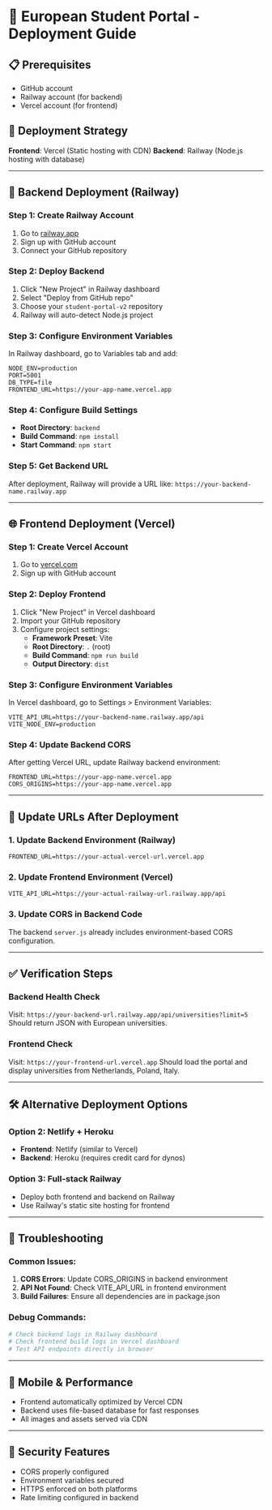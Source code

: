 # 🚀 European Student Portal - Deployment Guide

## 📋 Prerequisites

- GitHub account
- Railway account (for backend)
- Vercel account (for frontend)

## 🎯 Deployment Strategy

**Frontend**: Vercel (Static hosting with CDN)
**Backend**: Railway (Node.js hosting with database)

---

## 🔧 Backend Deployment (Railway)

### Step 1: Create Railway Account
1. Go to [railway.app](https://railway.app)
2. Sign up with GitHub account
3. Connect your GitHub repository

### Step 2: Deploy Backend
1. Click "New Project" in Railway dashboard
2. Select "Deploy from GitHub repo"
3. Choose your `student-portal-v2` repository
4. Railway will auto-detect Node.js project

### Step 3: Configure Environment Variables
In Railway dashboard, go to Variables tab and add:
```
NODE_ENV=production
PORT=5001
DB_TYPE=file
FRONTEND_URL=https://your-app-name.vercel.app
```

### Step 4: Configure Build Settings
- **Root Directory**: `backend`
- **Build Command**: `npm install`
- **Start Command**: `npm start`

### Step 5: Get Backend URL
After deployment, Railway will provide a URL like:
`https://your-backend-name.railway.app`

---

## 🌐 Frontend Deployment (Vercel)

### Step 1: Create Vercel Account
1. Go to [vercel.com](https://vercel.com)
2. Sign up with GitHub account

### Step 2: Deploy Frontend
1. Click "New Project" in Vercel dashboard
2. Import your GitHub repository
3. Configure project settings:
   - **Framework Preset**: Vite
   - **Root Directory**: `.` (root)
   - **Build Command**: `npm run build`
   - **Output Directory**: `dist`

### Step 3: Configure Environment Variables
In Vercel dashboard, go to Settings > Environment Variables:
```
VITE_API_URL=https://your-backend-name.railway.app/api
VITE_NODE_ENV=production
```

### Step 4: Update Backend CORS
After getting Vercel URL, update Railway backend environment:
```
FRONTEND_URL=https://your-app-name.vercel.app
CORS_ORIGINS=https://your-app-name.vercel.app
```

---

## 🔄 Update URLs After Deployment

### 1. Update Backend Environment (Railway)
```
FRONTEND_URL=https://your-actual-vercel-url.vercel.app
```

### 2. Update Frontend Environment (Vercel)
```
VITE_API_URL=https://your-actual-railway-url.railway.app/api
```

### 3. Update CORS in Backend Code
The backend `server.js` already includes environment-based CORS configuration.

---

## ✅ Verification Steps

### Backend Health Check
Visit: `https://your-backend-url.railway.app/api/universities?limit=5`
Should return JSON with European universities.

### Frontend Check
Visit: `https://your-frontend-url.vercel.app`
Should load the portal and display universities from Netherlands, Poland, Italy.

---

## 🛠️ Alternative Deployment Options

### Option 2: Netlify + Heroku
- **Frontend**: Netlify (similar to Vercel)
- **Backend**: Heroku (requires credit card for dynos)

### Option 3: Full-stack Railway
- Deploy both frontend and backend on Railway
- Use Railway's static site hosting for frontend

---

## 🔧 Troubleshooting

### Common Issues:

1. **CORS Errors**: Update CORS_ORIGINS in backend environment
2. **API Not Found**: Check VITE_API_URL in frontend environment
3. **Build Failures**: Ensure all dependencies are in package.json

### Debug Commands:
```bash
# Check backend logs in Railway dashboard
# Check frontend build logs in Vercel dashboard
# Test API endpoints directly in browser
```

---

## 📱 Mobile & Performance

- Frontend automatically optimized by Vercel CDN
- Backend uses file-based database for fast responses
- All images and assets served via CDN

---

## 🔐 Security Features

- CORS properly configured
- Environment variables secured
- HTTPS enforced on both platforms
- Rate limiting configured in backend
